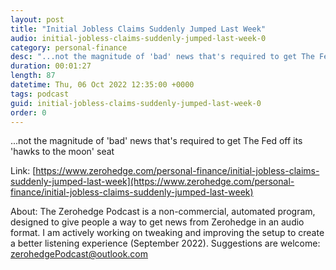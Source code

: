 ```yaml
---
layout: post
title: "Initial Jobless Claims Suddenly Jumped Last Week"
audio: initial-jobless-claims-suddenly-jumped-last-week-0
category: personal-finance
desc: "...not the magnitude of 'bad' news that's required to get The Fed off its 'hawks to the moon' seat"
duration: 00:01:27
length: 87
datetime: Thu, 06 Oct 2022 12:35:00 +0000
tags: podcast
guid: initial-jobless-claims-suddenly-jumped-last-week-0
order: 0
---
```

...not the magnitude of 'bad' news that's required to get The Fed off its 'hawks to the moon' seat

Link: [https://www.zerohedge.com/personal-finance/initial-jobless-claims-suddenly-jumped-last-week](https://www.zerohedge.com/personal-finance/initial-jobless-claims-suddenly-jumped-last-week)

About: The Zerohedge Podcast is a non-commercial, automated program, designed to give people a way to get news from Zerohedge in an audio format.  I am actively working on tweaking and improving the setup to create a better listening experience (September 2022).  Suggestions are welcome: [zerohedgePodcast@outlook.com](mailto:zerohedgePodcast@outlook.com)